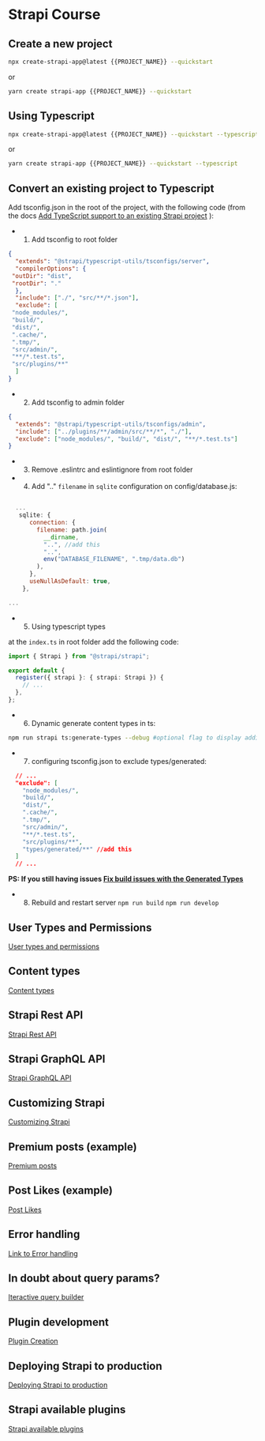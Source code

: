 # Strapi Course

## Create a new project

```bash
npx create-strapi-app@latest {{PROJECT_NAME}} --quickstart
```

or

```bash
yarn create strapi-app {{PROJECT_NAME}} --quickstart
```

## Using Typescript

```bash
npx create-strapi-app@latest {{PROJECT_NAME}} --quickstart --typescript
```

or

```bash
yarn create strapi-app {{PROJECT_NAME}} --quickstart --typescript
```

## Convert an existing project to Typescript

Add tsconfig.json in the root of the project, with the following code (from the docs [Add TypeScript support to an existing Strapi project](https://strapi.io/documentation/developer-docs/latest/setup-deployment-guides/configurations.html#typescript) ):

* 1. Add tsconfig to root folder

```json
{
  "extends": "@strapi/typescript-utils/tsconfigs/server",
  "compilerOptions": {
 "outDir": "dist",
 "rootDir": "."
  },
  "include": ["./", "src/**/*.json"],
  "exclude": [
 "node_modules/",
 "build/",
 "dist/",
 ".cache/",
 ".tmp/",
 "src/admin/",
 "**/*.test.ts",
 "src/plugins/**"
  ]
}
```

* 2. Add tsconfig to admin folder

```json
{
  "extends": "@strapi/typescript-utils/tsconfigs/admin",
  "include": ["../plugins/**/admin/src/**/*", "./"],
  "exclude": ["node_modules/", "build/", "dist/", "**/*.test.ts"]
}
```

* 3. Remove .eslintrc and eslintignore from root folder

* 4. Add ".." `filename` in `sqlite` configuration on config/database.js:
  
```js

  ...
   sqlite: {
      connection: {
        filename: path.join(
          __dirname,
          "..", //add this
          "..",
          env("DATABASE_FILENAME", ".tmp/data.db")
        ),
      },
      useNullAsDefault: true,
    },

...

```

* 5. Using typescript types

at the `index.ts` in root folder add the following code:

```ts
import { Strapi } from "@strapi/strapi";

export default {
  register({ strapi }: { strapi: Strapi }) {
    // ...
  },
};
```

* 6. Dynamic generate content types in ts:

```bash
npm run strapi ts:generate-types --debug #optional flag to display additional logging
```

* 7. configuring tsconfig.json to exclude types/generated:

```json
  // ...
  "exclude": [
    "node_modules/",
    "build/",
    "dist/",
    ".cache/",
    ".tmp/",
    "src/admin/",
    "**/*.test.ts",
    "src/plugins/**",
    "types/generated/**" //add this
  ]
  // ...
```

**PS: If you still having issues [Fix build issues with the Generated Types](https://docs.strapi.io/dev-docs/typescript#generate-typings-for-project-schemas)**

* 8. Rebuild and restart server
`npm run build`
`npm run develop`

## User Types and Permissions

[User types and permissions](./User_types_and_permissions.md)

## Content types

[Content types](./Content_types.md)

## Strapi Rest API

[Strapi Rest API](./Strapi-api.md)

## Strapi GraphQL API

[Strapi GraphQL API](./Strapi-graphql.md)

## Customizing Strapi

[Customizing Strapi](./Customizing_strapi.md)

## Premium posts (example)

[Premium posts](./PremiumPosts.md)

## Post Likes (example)

[Post Likes](./PostLikes.md)

## Error handling

[Link to Error handling](https://docs.strapi.io/dev-docs/error-handling)

## In doubt about query params?

[Iteractive query builder](https://docs.strapi.io/dev-docs/api/rest/interactive-query-builder)

## Plugin development
[Plugin Creation](./Plugin_creation.md)

## Deploying Strapi to production
[Deploying Strapi to production](./Deployment_to_production.md)

## Strapi available plugins
[Strapi available plugins](https://market.strapi.io/)